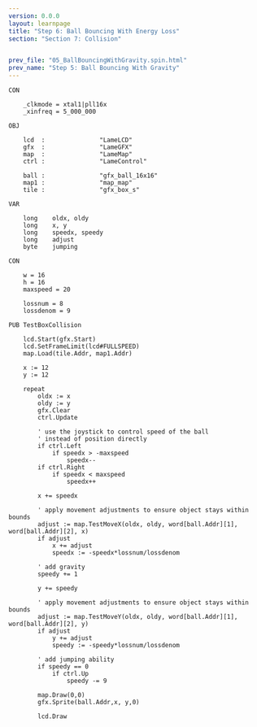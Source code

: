 ```yaml
---
version: 0.0.0
layout: learnpage
title: "Step 6: Ball Bouncing With Energy Loss"
section: "Section 7: Collision"


prev_file: "05_BallBouncingWithGravity.spin.html"
prev_name: "Step 5: Ball Bouncing With Gravity"
---
```


    CON

        _clkmode = xtal1|pll16x
        _xinfreq = 5_000_000

    OBJ

        lcd  :               "LameLCD"
        gfx  :               "LameGFX"
        map  :               "LameMap"
        ctrl :               "LameControl"

        ball :               "gfx_ball_16x16"
        map1 :               "map_map"
        tile :               "gfx_box_s"

    VAR

        long    oldx, oldy
        long    x, y
        long    speedx, speedy
        long    adjust
        byte    jumping

    CON

        w = 16
        h = 16
        maxspeed = 20

        lossnum = 8
        lossdenom = 9

    PUB TestBoxCollision

        lcd.Start(gfx.Start)
        lcd.SetFrameLimit(lcd#FULLSPEED)
        map.Load(tile.Addr, map1.Addr)

        x := 12
        y := 12

        repeat
            oldx := x
            oldy := y
            gfx.Clear
            ctrl.Update

            ' use the joystick to control speed of the ball
            ' instead of position directly
            if ctrl.Left
                if speedx > -maxspeed
                    speedx--
            if ctrl.Right
                if speedx < maxspeed
                    speedx++

            x += speedx

            ' apply movement adjustments to ensure object stays within bounds
            adjust := map.TestMoveX(oldx, oldy, word[ball.Addr][1], word[ball.Addr][2], x)
            if adjust
                x += adjust
                speedx := -speedx*lossnum/lossdenom

            ' add gravity
            speedy += 1

            y += speedy

            ' apply movement adjustments to ensure object stays within bounds
            adjust := map.TestMoveY(oldx, oldy, word[ball.Addr][1], word[ball.Addr][2], y)
            if adjust
                y += adjust
                speedy := -speedy*lossnum/lossdenom

            ' add jumping ability
            if speedy == 0
                if ctrl.Up
                    speedy -= 9

            map.Draw(0,0)
            gfx.Sprite(ball.Addr,x, y,0)

            lcd.Draw


